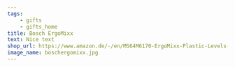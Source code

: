 ```yaml
---
tags:
    - gifts
    - gifts_home
title: Bosch ErgoMixx
text: Nice text
shop_url: https://www.amazon.de/-/en/MS64M6170-ErgoMixx-Plastic-Levels-Stainless/dp/B07S3Y1ZQ2/ref=sr_1_8?crid=2NASP4ECCL9ZV&keywords=bosch+maxomixx+1000w&qid=1650308671&sprefix=bosch+maxomixx+1000+w%2Caps%2C82&sr=8-8
image_name: boschergomixx.jpg
---
```

